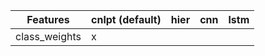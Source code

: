 | Features    | cnlpt (default) | hier | cnn | lstm |
| --------    | ------- |------- |------- |------- |
| class_weights  | x |        |        |        |
